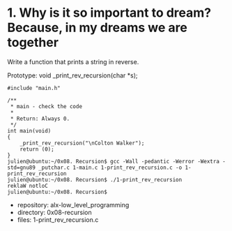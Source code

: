 # 1. Why is it so important to dream? Because, in my dreams we are together



Write a function that prints a string in reverse.

Prototype: void _print_rev_recursion(char *s);

```julien@ubuntu:~/0x08. Recursion$ cat 1-main.c
#include "main.h"

/**
 * main - check the code
 *
 * Return: Always 0.
 */
int main(void)
{
    _print_rev_recursion("\nColton Walker");
    return (0);
}
julien@ubuntu:~/0x08. Recursion$ gcc -Wall -pedantic -Werror -Wextra -std=gnu89 _putchar.c 1-main.c 1-print_rev_recursion.c -o 1-print_rev_recursion
julien@ubuntu:~/0x08. Recursion$ ./1-print_rev_recursion 
reklaW notloC
julien@ubuntu:~/0x08. Recursion$ 
```


 - repository: alx-low_level_programming
 - directory: 0x08-recursion
 - files: 1-print_rev_recursion.c
